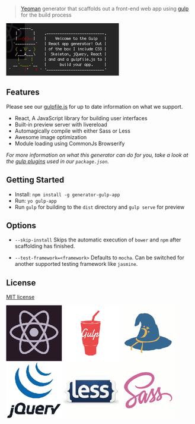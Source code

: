> [Yeoman](http://yeoman.io) generator that scaffolds out a front-end web app using [gulp](http://gulpjs.com/) for the build process

![](screenshot.png)

## Features

Please see our [gulpfile.js](app/templates/gulpfile.js) for up to date information on what we support.

* React, A JavaScript library for building user interfaces
* Built-in preview server with livereload
* Automagically compile with either Sass or Less
* Awesome image optimization
* Module loading using CommonJs Browserify

*For more information on what this generator can do for you, take a look at the [gulp plugins](app/templates/_package.json) used in our `package.json`.*


## Getting Started

- Install: `npm install -g generator-gulp-app`
- Run: `yo gulp-app`
- Run `gulp` for building to the `dist` directory and `gulp serve` for preview


## Options

- `--skip-install`
  Skips the automatic execution of `bower` and `npm` after scaffolding has finished.

- `--test-framework=<framework>`
  Defaults to `mocha`. Can be switched for another supported testing framework like `jasmine`.


## License

[MIT license](http://opensource.org/licenses/MIT)

![](app/templates/client/images/react.png)
![](app/templates/client/images/gulp.png)
![](app/templates/client/images/browserify.png)
![](app/templates/client/images/jquery.png)
![](app/templates/client/images/less.png)
![](app/templates/client/images/sass.png)
